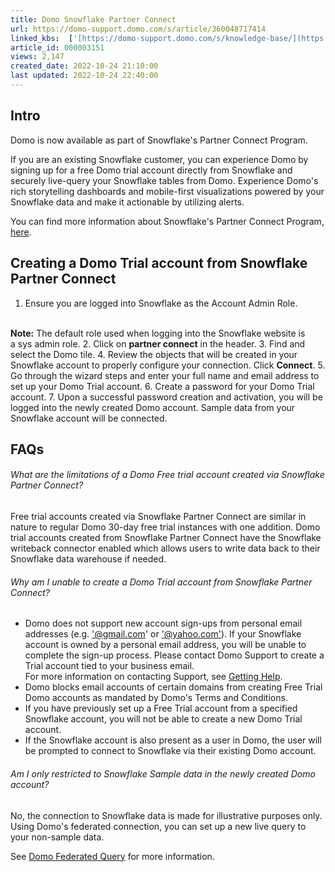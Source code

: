 ```yaml
---
title: Domo Snowflake Partner Connect
url: https://domo-support.domo.com/s/article/360048717414
linked_kbs:  ['[https://domo-support.domo.com/s/knowledge-base/](https://domo-support.domo.com/s/knowledge-base/)', '[https://domo-support.domo.com/s/](https://domo-support.domo.com/s/)', '[https://domo-support.domo.com/s/topic/0TO5w000000ZammGAC](https://domo-support.domo.com/s/topic/0TO5w000000ZammGAC)', '[https://domo-support.domo.com/s/topic/0TO5w000000ZanzGAC](https://domo-support.domo.com/s/topic/0TO5w000000ZanzGAC)', '[https://domo-support.domo.com/s/article/360042922874](https://domo-support.domo.com/s/article/360042922874)', '[https://domo-support.domo.com/s/article/360042932974](https://domo-support.domo.com/s/article/360042932974)', '[https://domo-support.domo.com/s/article/360048717414](https://domo-support.domo.com/s/article/360048717414)', '[https://domo-support.domo.com/s/topic/0TO5w000000ZanzGAC/other-connection-methods](https://domo-support.domo.com/s/topic/0TO5w000000ZanzGAC/other-connection-methods)', '[https://domo-support.domo.com/s/article/360043429933](https://domo-support.domo.com/s/article/360043429933)', '[https://domo-support.domo.com/s/article/360043429953](https://domo-support.domo.com/s/article/360043429953)', '[https://domo-support.domo.com/s/article/360042925494](https://domo-support.domo.com/s/article/360042925494)', '[https://domo-support.domo.com/s/article/360043429913](https://domo-support.domo.com/s/article/360043429913)', '[https://domo-support.domo.com/s/article/4408174643607](https://domo-support.domo.com/s/article/4408174643607)', '[https://domo-support.domo.com/s/login/](https://domo-support.domo.com/s/login/)']
article_id: 000003151
views: 2,147
created_date: 2022-10-24 21:10:00
last updated: 2022-10-24 22:40:00
---
```




Intro
-----


Domo is now available as part of Snowflake's Partner Connect Program. 


If you are an existing Snowflake customer, you can experience Domo by signing up for a free Domo trial account directly from Snowflake and securely live-query your Snowflake tables from Domo. Experience Domo's rich storytelling dashboards and mobile-first visualizations powered by your Snowflake data and make it actionable by utilizing alerts. 


You can find more information about Snowflake's Partner Connect Program, [here](https://docs.snowflake.com/en/user-guide/ecosystem-partner-connect.html "https://docs.snowflake.com/en/user-guide/ecosystem-partner-connect.html").


Creating a Domo Trial account from Snowflake Partner Connect
------------------------------------------------------------


1. Ensure you are logged into Snowflake as the Account Admin Role.  
  




 

**Note:** The default role used when logging into the Snowflake website is a sys admin role.
2. Click on **partner connect** in the header.
3. Find and select the Domo tile.
4. Review the objects that will be created in your Snowflake account to properly configure your connection. Click **Connect**.
5. Go through the wizard steps and enter your full name and email address to set up your Domo Trial account.
6. Create a password for your Domo Trial account.
7. Upon a successful password creation and activation, you will be logged into the newly created Domo account. Sample data from your Snowflake account will be connected.


FAQs
----


###### What are the limitations of a Domo Free trial account created via Snowflake Partner Connect?


Free trial accounts created via Snowflake Partner Connect are similar in nature to regular Domo 30-day free trial instances with one addition. Domo trial accounts created from Snowflake Partner Connect have the Snowflake writeback connector enabled which allows users to write data back to their Snowflake data warehouse if needed.


###### Why am I unable to create a Domo Trial account from Snowflake Partner Connect?


* Domo does not support new account sign-ups from personal email addresses (e.g. ['@gmail.com](mailto:'@gmail.com "mailto:'@gmail.com")' or ['@yahoo.com'](mailto:'@yahoo.com' "mailto:'@yahoo.com'")). If your Snowflake account is owned by a personal email address, you will be unable to complete the sign-up process. Please contact Domo Support to create a Trial account tied to your business email.   
 For more information on contacting Support, see [Getting Help](/s/article/360042922874 "Getting Help").
* Domo blocks email accounts of certain domains from creating Free Trial Domo accounts as mandated by Domo's Terms and Conditions.
* If you have previously set up a Free Trial account from a specified Snowflake account, you will not be able to create a new Domo Trial account.
* If the Snowflake account is also present as a user in Domo, the user will be prompted to connect to Snowflake via their existing Domo account.


###### Am I only restricted to Snowflake Sample data in the newly created Domo account?


No, the connection to Snowflake data is made for illustrative purposes only. Using Domo's federated connection, you can set up a new live query to your non-sample data.


See [Domo Federated Query](/s/article/360042932974 "Using the Federated Data Solution") for more information.

